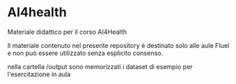# AI4health
Materiale didattico per il corso AI4Health 

Il materiale contenuto nel presente repository è destinato solo alle aule Fluel e non può essere utilizzato senza esplicito consenso. 

nella cartella /output sono memorizzati i dataset di esempio per l'esercitazione in aula
